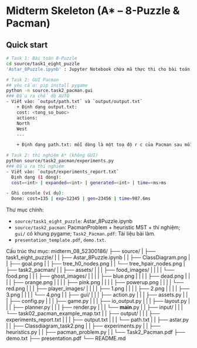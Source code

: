 # Midterm Skeleton (A* – 8-Puzzle & Pacman)

## Quick start
```bash midtermAI_08
# Task 1: Bài toán 8-Puzzle
cd source/task1_eight_puzzle
'Astar_8Puzzle.ipynb' : Jupyter Notebook chứa mã thực thi cho bài toán 8-Puzzle.

# Task 2: GUI Pacman
## yêu cầu: pip install pygame
python -m source.task2_pacman.gui   
### Đầu ra chế độ AUTO
- Viết vào: `output/path.txt` và `output/output.txt`
    + Định dạng output.txt: 
    cost: <tong_so_buoc>
    actions:
    North
    West
    ...

    + Định dạng path.txt: mỗi dòng là một toạ độ r c của Pacman sau mỗi bước.

# Task 2: thí nghiệm A* (không GUI)
python source/task2_pacman/experiments.py
### Đầu ra thí nghiệm
- Viết vào: `output/experiments_report.txt`  
  Định dạng (1 dòng):
  cost=<int> | expanded=<int> | generated=<int> | time=<ms>ms

- Ghi console (ví dụ):
  Done: cost=135 | exp=12345 | gen=23456 | time=987.6ms

```

Thư mục chính:
- `source/task1_eight_puzzle`: Astar_8Puzzle.ipynb
- `source/task2_pacman`: PacmanProblem + heuristic MST + thí nghiệm; `gui/` có khung pygame; `Task2_Pacman.pdf`: Tài liệu bài làm.
- `presentation_template.pdf`, `demo.txt`.

Cấu trúc thư mục:
midterm_08_52300186/
├── source/
 |          ├── task1_eight_puzzle/
 |           |          ├── Astar_8Puzzle.ipynb
 |           |          ├── ClassDiagram.png
 |           |          ├── goal.png
 |           |          ├── tree_h0_nodes.png
 |           |          └── tree_hpair_nodes.png
 |          ├── task2_pacman/
 |           |          ├── assets/
 |           |           |          ├── food_images/
 |           |           |           |          └── food.png
 |           |           |          ├── ghost_images/
 |           |           |           |          ├── blue.png
 |           |           |           |          ├── dead.png
 |           |           |           |          ├── orange.png
 |           |           |           |          ├── pink.png
 |           |           |           |          ├── powerup.png
 |           |           |           |          └── red.png
 |           |           |          ├── player_images/
 |           |           |           |          ├── 1.png
 |           |           |           |          ├── 2.png
 |           |           |           |          ├── 3.png
 |           |           |           |          └── 4.png
 |           |          ├── gui/
 |           |           |          ├── action.py
 |           |           |          ├── assets.py
 |           |           |          ├── config.py
 |           |           |          ├── game.py
 |           |           |          ├── io_output.py
 |           |           |          ├── layout.py
 |           |           |          ├── planner.py
 |           |           |          ├── render.py
 |           |           |          └── __main__.py
 |           |          ├── input/
 |           |           |          └── task02_pacman_example_map.txt
 |           |          ├── output/
 |           |           |          ├── experiments_report.txt
 |           |           |          ├── output.txt
 |           |           |          └── path.txt
 |           |          ├── astar.py
 |           |          ├── Classdiagram_task2.png
 |           |          ├── experiments.py
 |           |          ├── heuristics.py
 |           |          ├── pacman_problem.py
 |           |          └── Task2_Pacman.pdf
├── demo.txt
├── presentation.pdf
└── README.md
